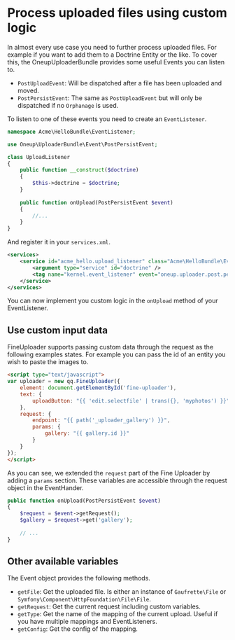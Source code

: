 Process uploaded files using custom logic
=========================================

In almost every use case you need to further process uploaded files. For example if you want to add them to a Doctrine Entity or the like. To cover this, the OneupUploaderBundle provides some useful Events you can listen to.

* `PostUploadEvent`: Will be dispatched after a file has been uploaded and moved.
* `PostPersistEvent`: The same as `PostUploadEvent` but will only be dispatched if no `Orphanage` is used.

To listen to one of these events you need to create an `EventListener`.

```php
namespace Acme\HelloBundle\EventListener;

use Oneup\UploaderBundle\Event\PostPersistEvent;

class UploadListener
{
    public function __construct($doctrine)
    {
        $this->doctrine = $doctrine;
    }
    
    public function onUpload(PostPersistEvent $event)
    {
        //...
    }
}
```

And register it in your `services.xml`.

```xml
<services>
    <service id="acme_hello.upload_listener" class="Acme\HelloBundle\EventListener">
        <argument type="service" id="doctrine" />
        <tag name="kernel.event_listener" event="oneup.uploader.post.persist" method="onUpload" />
    </service>
</services>
```

You can now implement you custom logic in the `onUpload` method of your EventListener.

## Use custom input data
FineUploader supports passing custom data through the request as the following examples states. For example you can pass the id of an entity you wish to paste the images to.

```html
<script type="text/javascript">
var uploader = new qq.FineUploader({
    element: document.getElementById('fine-uploader'),
    text: {
        uploadButton: "{{ 'edit.selectfile' | trans({}, 'myphotos') }}"
    },
    request: {
        endpoint: "{{ path('_uploader_gallery') }}",
        params: {
            gallery: "{{ gallery.id }}"
        }
    }
});
</script>
```

As you can see, we extended the `request` part of the Fine Uploader by adding a `params` section. These variables are accessible through the request object in the EventHander.

```php
public function onUpload(PostPersistEvent $event)
{
    $request = $event->getRequest();
    $gallery = $request->get('gallery');
    
    // ...
}
```

## Other available variables
The Event object provides the following methods.

* `getFile`: Get the uploaded file. Is either an instance of `Gaufrette\File` or `Symfony\Component\HttpFoundation\File\File`.
* `getRequest`: Get the current request including custom variables.
* `getType`: Get the name of the mapping of the current upload. Useful if you have multiple mappings and EventListeners.
* `getConfig`: Get the config of the mapping.
